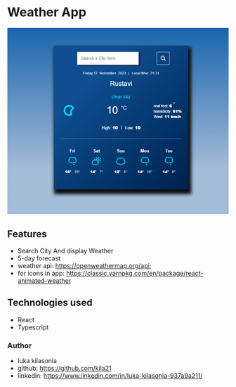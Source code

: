 # Weather App

![Weather App Screenshot](./src/assets/Screenshot_1.png)

## Features

- Search City And display Weather
- 5-day forecast
- weather api: https://openweathermap.org/api;
- for icons in app: https://classic.yarnpkg.com/en/package/react-animated-weather

## Technologies used

- React
- Typescript

### Author

- luka kilasonia
- github: https://github.com/kila21
- linkedin: https://www.linkedin.com/in/luka-kilasonia-937a9a211/
